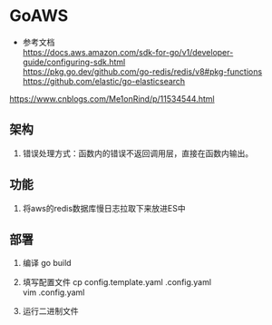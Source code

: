 # GoAWS
- 参考文档  
https://docs.aws.amazon.com/sdk-for-go/v1/developer-guide/configuring-sdk.html  
https://pkg.go.dev/github.com/go-redis/redis/v8#pkg-functions  
https://github.com/elastic/go-elasticsearch  

https://www.cnblogs.com/Me1onRind/p/11534544.html

## 架构
1. 错误处理方式：函数内的错误不返回调用层，直接在函数内输出。

## 功能
1. 将aws的redis数据库慢日志拉取下来放进ES中

## 部署
1. 编译
go build

2. 填写配置文件
cp config.template.yaml .config.yaml  
vim .config.yaml  

3. 运行二进制文件